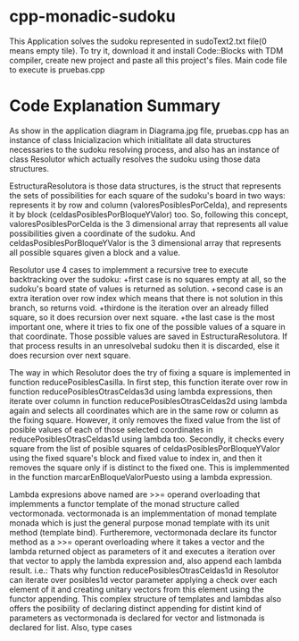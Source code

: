 # cpp-monadic-sudoku

This Application solves the sudoku represented in sudoText2.txt file(0 means empty tile). To try it, download it and install Code::Blocks with TDM compiler, create new project and paste all this project's files. Main code file to execute is pruebas.cpp



# Code Explanation Summary

As show in the application diagram in Diagrama.jpg file, pruebas.cpp has an instance of class Inicializacion which initialitate all data structures necessaries to the sudoku resolving process, and also has an instance of class Resolutor which actually resolves the sudoku using those data structures.

EstructuraResolutora is those data structures, is the struct that represents the sets of possibilities for each square of the sudoku's board in two ways: represents it by row and column (valoresPosiblesPorCelda), and represents it by block (celdasPosiblesPorBloqueYValor) too. 
So, following this concept, valoresPosiblesPorCelda is the 3 dimensional array that represents all value possibilities given a coordinate of the sudoku. And celdasPosiblesPorBloqueYValor is the 3 dimensional array that represents all possible squares given a block and a value.

Resolutor use 4 cases to implemment a recursive tree to execute backtracking over the sudoku:
+first case is no squares empty at all, so the sudoku's board state of values is returned as solution.
+second case is an extra iteration over row index which means that there is not solution in this branch, so returns void.
+thirdone is the iteration over an already filled square, so it does recursion over next square.
+the last case is the most important one, where it tries to fix one of the possible values of a square in that coordinate. Those possible values are saved in EstructuraResolutora. If that process results in an unresolvebal sudoku then it is discarded, else it does recursion over next square.

The way in which Resolutor does the try of fixing a square is implemented in function reducePosiblesCasilla. 
In first step, this function iterate over row in function reducePosiblesOtrasCeldas3d using lambda expressions, then iterate over column in function reducePosiblesOtrasCeldas2d using lambda again and selects all coordinates which are in the same row or column as the fixing square. However, it only removes the fixed value from the list of posible values of each of those selected coordinates in reducePosiblesOtrasCeldas1d using lambda too.
Secondly, it checks every square from the list of posible squares of celdasPosiblesPorBloqueYValor using the fixed square's block and fixed value to index in, and then it removes the square only if is distinct to the fixed one. This is implemmented in the function marcarEnBloqueValorPuesto using a lambda expression.

Lambda expresions above named are >>= operand overloading that implemments a functor template of the monad structure called vectormonada.
vectormonada is an implemmentation of monad template monada which is just the general purpose monad template with its unit method (template bind).
Furtheremore, vectormonada declare its functor method as a >>= operant overloading where it takes a vector and the lambda returned object as parameters of it and executes a iteration over that vector to apply the lambda expression and, also append each lambda result.
i.e.: Thats why function reducePosiblesOtrasCeldas1d in Resolutor can iterate over posibles1d vector parameter applying a check over each element of it and creating unitary vectors from this element using the functor appending.
This complex structure of templates and lambdas also offers the posibility of declaring distinct appending for distint kind of parameters as vectormonada is declared for vector and listmonada is declared for list.
Also, type cases
